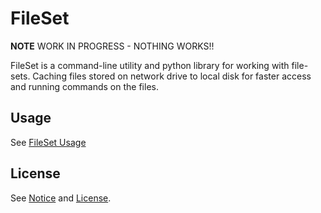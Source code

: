 FileSet
=======

**NOTE** WORK IN PROGRESS - NOTHING WORKS!!

FileSet is a command-line utility and python library for working with file-sets.
Caching files stored on network drive to local disk for faster access and running
commands on the files.

Usage
-----

See [FileSet Usage](docs/fileset.md)

License
-------

See [Notice](NOTICE) and [License](LICENSE).
